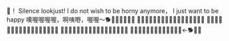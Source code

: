 🔪！
Silence lookjust!
I do not wish to be horny anymore，
I just want to be happy
噢喔喔喔喔，啊咦嘢，喔喔～🐕👒🔪🌸🌸🌸🌸
🌸🌸🌸🌸🌸🌸🌸🌸🌸🌸🌸🌸🌸🌸🌸🌸🌸
🌸🌸🌸🌸🌸🌸🌸🌸🌸🌸🌸🌸🌸🌸🌸🌸🌸
🌸🌸🌸🌸🌸🌸🌸🌸🌸🌸🌸🌸🌸🌸🌸🌸🌸
🌸🌸🌸🌸🌸🌸🌸🌸🌸🌸🌸🌸🌸←🐕👒🔪

<!---
looksjust/looksjust is a ✨ special ✨ repository because its `README.md` (this file) appears on your GitHub profile.
You can click the Preview link to take a look at your changes.
--->
